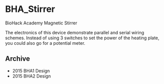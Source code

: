 # BHA_Stirrer
BioHack Academy Magnetic Stirrer

The electronics of this device demonstrate parallel and serial wiring schemes. Instead of using 3 switches to set the power of the heating plate, you could also go for a potential meter.

## Archive

* 2015 BHA1 Design
* 2015 BHA2 Design
